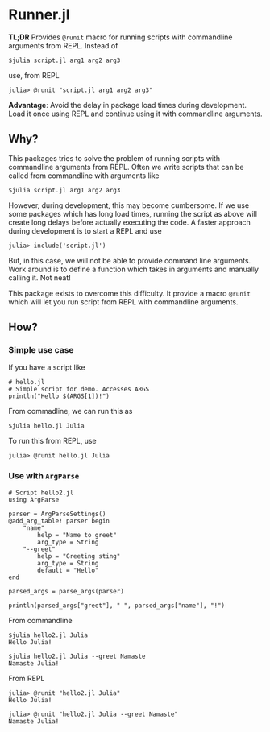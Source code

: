 # Runner.jl

**TL;DR** Provides `@runit` macro for running scripts with commandline arguments from REPL.
Instead of
````
$julia script.jl arg1 arg2 arg3
````
use, from REPL
```
julia> @runit "script.jl arg1 arg2 arg3"
```

**Advantage**: Avoid the delay in package load times during development. Load it once using REPL and continue using it with commandline arguments.

## Why?
This packages tries to solve the problem of running scripts with commandline arguments from REPL. Often we write scripts that can be called from commandline with arguments like
```
$julia script.jl arg1 arg2 arg3
```
However, during development, this may become cumbersome. If we use some packages which has long load times, running the script as above will create long delays before actually executing the code. A faster approach during development is to start a REPL and use
```
julia> include('script.jl')
```
But, in this case, we will not be able to provide command line arguments. Work around is to define a function which takes in arguments and manually calling it. Not neat!

This package exists to overcome this difficulty. It provide a macro `@runit` which will let you run script from REPL with commandline arguments.

## How?
### Simple use case
If you have a script like
```
# hello.jl
# Simple script for demo. Accesses ARGS
println("Hello $(ARGS[1])!")
```
From commadline, we can run this as
```
$julia hello.jl Julia
```
To run this from REPL, use
```
julia> @runit hello.jl Julia
```

### Use with `ArgParse`
```
# Script hello2.jl
using ArgParse

parser = ArgParseSettings()
@add_arg_table! parser begin
    "name"
	    help = "Name to greet"
  	    arg_type = String
    "--greet"
        help = "Greeting sting"
        arg_type = String
        default = "Hello"
end

parsed_args = parse_args(parser)

println(parsed_args["greet"], " ", parsed_args["name"], "!")
```
From commandline
```
$julia hello2.jl Julia
Hello Julia!

$julia hello2.jl Julia --greet Namaste
Namaste Julia!
```
From REPL
```
julia> @runit "hello2.jl Julia"
Hello Julia!

julia> @runit "hello2.jl Julia --greet Namaste"
Namaste Julia!
```
